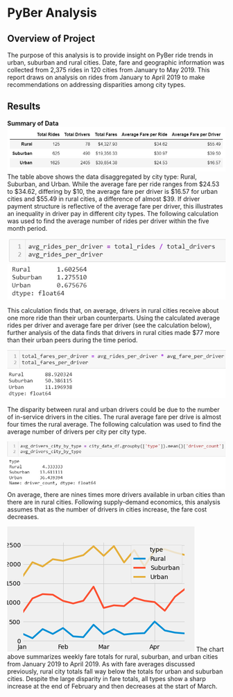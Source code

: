 # PyBer Analysis

## Overview of Project
The purpose of this analysis is to provide insight on PyBer ride trends in urban, suburban and rural cities. Date, fare and geographic information was collected from 2,375 rides in 120 cities from January to May 2019. This report draws on analysis on rides from January to April 2019 to make recommendations on addressing disparities among city types. 

## Results
**Summary of Data**
![Summary](/analysis/SummaryDF.jpg)
The table above shows the data disaggregated by city type: Rural, Suburban, and Urban. While the average fare per ride ranges from $24.53 to $34.62, differing by $10, the average fare per driver is $16.57 for urban cities and $55.49 in rural cities, a difference of almost $39. If driver payment structure is reflective of the average fare per driver, this illustrates an inequality in driver pay in different city types. The following calculation was used to find the average number of rides per driver within the five month period. 

![avg_rides_per_driver](/analysis/avg_rides_per_driver.jpg)

This calculation finds that, on average, drivers in rural cities receive about one more ride than their urban counterparts. Using the calculated average rides per driver and average fare per driver (see the calculation below), further analysis of the data finds that drivers in rural cities made $77 more than their urban peers during the time period.  

![total_fares_per_driver](/analysis/total_fares_per_driver.jpg)

The disparity between rural and urban drivers could be due to the number of in-service drivers in the cities. The rural average fare per drive is almost four times the rural average. The following calculation was used to find the average number of drivers per city per city type.

![avg_drivers](/analysis/calculate_driver_avg.jpg) 
On average, there are nines times more drivers available in urban cities than there are in rural cities. Following supply-demand economics, this analysis assumes that as the number of drivers in cities increase, the fare cost decreases.  

![line_chart](/analysis/Pyber_Fare_Summary.png)
The chart above summarizes weekly fare totals for rural, suburban, and urban cities from January 2019 to April 2019. As with fare averages discussed previously, rural city totals fall way below the totals for urban and suburban cities. Despite the large disparity in fare totals, all types show a sharp increase at the end of February and then decreases at the start of March. 
